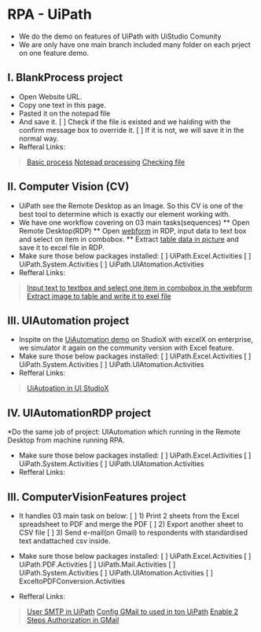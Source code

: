 # RPA - UiPath
- We do the demo on features of UiPath with UiStudio Comunity
- We are only have one main branch included many folder on each prject on one feature demo.

## I. BlankProcess project
- Open Website URL.
- Copy one text in this page.
- Pasted it on the notepad file
- And save it. 
[ ] Check if the file is existed and we halding with the confirm message box to override it.
[ ] If it is not, we will save it in the normal way.
- Refferal Links:
> [Basic process](https://docs.uipath.com/studio/docs/creating-basic-process)
> [Notepad processing](https://www.geeksforgeeks.org/robotic-process-automationrpa-notepad-automation-using-uipath/)
> [Checking file](https://docs.uipath.com/activities/docs/file-exists-x#section-studiox)

## II. Computer Vision (CV) 
* UiPath see the Remote Desktop as an Image. So this CV is one of the best tool to determine which is exactly our element working with.
* We have one workflow covering on 03 main tasks(sequences)
	** Open Remote Desktop(RDP)
	** Open [webform](https://formsmarts.com/html-form-example) in RDP, input data to text box and select on item in combobox.
	** Extract [table data in picture](https://dbbpm3ytedt1jhvea17qwiw1-wpengine.netdna-ssl.com/wp-content/uploads/www.displayr.com/wp-content/uploads/2017/10/ca1.png) and save it to excel file in RDP.
* Make sure those below packages installed:
[ ] UiPath.Excel.Activities
[ ] UiPath.System.Activities
[ ] UiPath.UIAtomation.Activities
* Refferal Links:
> [Input text to textbox and select one item in combobox in the webform](https://www.youtube.com/watch?v=WpyP021DhYA)
> [Extract image to table and write it to exel file](https://youtu.be/wjK870yhtqE?t=561)

## III. UIAutomation project
* Inspite on the [UiAutomation demo](https://docs.uipath.com/studiox/v2019/docs/tutorial-working-with-ui-automation) on StudioX with excelX on enterprise, we simulator it again on the community version with Excel feature.
* Make sure those below packages installed:
[ ] UiPath.Excel.Activities
[ ] UiPath.System.Activities
[ ] UiPath.UIAtomation.Activities
* Refferal Links:
> [UiAutoation in UI StudioX](https://docs.uipath.com/studiox/v2019/docs/tutorial-working-with-ui-automation)

## IV. UIAutomationRDP project
*Do the same job of project: UIAutomation which running in the Remote Desktop from machine running RPA.
* Make sure those below packages installed:
[ ] UiPath.Excel.Activities
[ ] UiPath.System.Activities
[ ] UiPath.UIAtomation.Activities
* Refferal Links:


## III. ComputerVisionFeatures project
* It handles 03 main task on below:
[ ] 1) Print 2 sheets from the Excel spreadsheet to PDF and merge the PDF
[ ] 2) Export another sheet to CSV file
[ ] 3) Send e-mail(on Gmail) to respondents with standardised text andattached csv inside.

* Make sure those below packages installed:
[ ] UiPath.Excel.Activities
[ ] UiPath.PDF.Activities
[ ] UiPath.Mail.Activities
[ ] UiPath.System.Activities
[ ] UiPath.UIAtomation.Activities
[ ] ExceltoPDFConversion.Activities

* Refferal Links:
> [User SMTP in UiPath](https://forum.uipath.com/t/send-smtp-mail-message-using-gmail/1256)
> [Config GMail to used in ton UiPath](https://docs.uipath.com/installation-and-upgrade/docs/studio-enabling-gmail-for-email-activities)
> [Enable 2 Steps Authorization in GMail](https://support.google.com/accounts/answer/185839)

